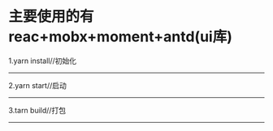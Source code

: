<h1>
    主要使用的有reac+mobx+moment+antd(ui库)
</h1>
1.yarn install//初始化
<hr/>
2.yarn start//启动
<hr/>
3.tarn build//打包
<hr/>

